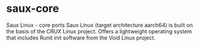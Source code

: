 # saux-core
Saux Linux - core ports
Saux Linux (target architecture aarch64) is built on the basis of the CRUX Linux project.
Offers a lightweight operating system that includes Runit init software from the Void Linux project.

